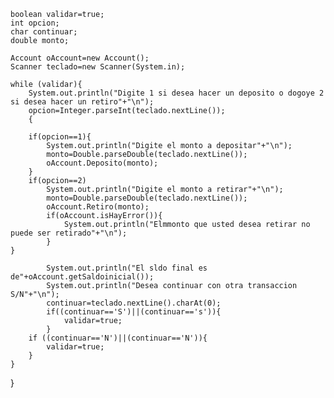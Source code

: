     boolean validar=true;
    int opcion;
    char continuar;
    double monto;

    Account oAccount=new Account();
    Scanner teclado=new Scanner(System.in);

    while (validar){
        System.out.println("Digite 1 si desea hacer un deposito o dogoye 2 si desea hacer un retiro"+"\n");
        opcion=Integer.parseInt(teclado.nextLine());
        {

        if(opcion==1){
            System.out.println("Digite el monto a depositar"+"\n");
            monto=Double.parseDouble(teclado.nextLine());
            oAccount.Deposito(monto);
        }
        if(opcion==2)
            System.out.println("Digite el monto a retirar"+"\n");
            monto=Double.parseDouble(teclado.nextLine());
            oAccount.Retiro(monto);
            if(oAccount.isHayError()){
                System.out.println("Elmmonto que usted desea retirar no puede ser retirado"+"\n");
            }
    }

            System.out.println("El sldo final es de"+oAccount.getSaldoinicial());
            System.out.println("Desea continuar con otra transaccion S/N"+"\n");
            continuar=teclado.nextLine().charAt(0);
            if((continuar=='S')||(continuar=='s')){
                validar=true;
            }
        if ((continuar=='N')||(continuar=='N')){
            validar=true;
        }
    }
}
